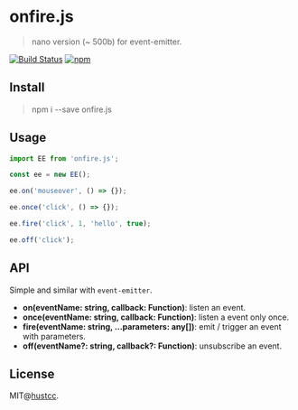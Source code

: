 # onfire.js

> nano version (~ 500b) for event-emitter.

[![Build Status](https://travis-ci.org/hustcc/onfire.js.svg?branch=master)](https://travis-ci.org/hustcc/onfire.js)
[![npm](https://img.shields.io/npm/v/onfire.js.svg)](https://www.npmjs.com/package/onfire.js)


## Install

> npm i --save onfire.js



## Usage

```js
import EE from 'onfire.js';

const ee = new EE();

ee.on('mouseover', () => {});

ee.once('click', () => {});

ee.fire('click', 1, 'hello', true);

ee.off('click');
```



## API

Simple and similar with `event-emitter`.


 - **on(eventName: string, callback: Function)**: listen an event.
 - **once(eventName: string, callback: Function)**: listen a event only once.
 - **fire(eventName: string, ...parameters: any[])**: emit / trigger an event with parameters.
 - **off(eventName?: string, callback?: Function)**: unsubscribe an event.



## License

MIT@[hustcc](https://github.com/hustcc).
